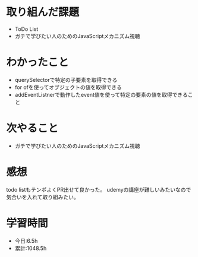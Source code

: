 # 取り組んだ課題
- ToDo List
- ガチで学びたい人のためのJavaScriptメカニズム視聴
# わかったこと
- querySelectorで特定の子要素を取得できる
- for ofを使ってオブジェクトの値を取得できる
- addEventListnerで動作したevent値を使って特定の要素の値を取得できること
# 次やること
- ガチで学びたい人のためのJavaScriptメカニズム視聴
# 感想
todo listもテンポよくPR出せて良かった。
udemyの講座が難しいみたいなので気合いを入れて取り組みたい。
# 学習時間
- 今日:6.5h
- 累計:1048.5h